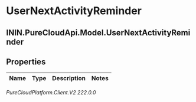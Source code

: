 # UserNextActivityReminder

## ININ.PureCloudApi.Model.UserNextActivityReminder

## Properties

|Name | Type | Description | Notes|
|------------ | ------------- | ------------- | -------------|



_PureCloudPlatform.Client.V2 222.0.0_
